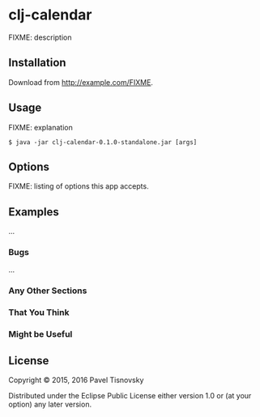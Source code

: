 # clj-calendar

FIXME: description

## Installation

Download from http://example.com/FIXME.

## Usage

FIXME: explanation

    $ java -jar clj-calendar-0.1.0-standalone.jar [args]

## Options

FIXME: listing of options this app accepts.

## Examples

...

### Bugs

...

### Any Other Sections
### That You Think
### Might be Useful

## License

Copyright © 2015, 2016 Pavel Tisnovsky

Distributed under the Eclipse Public License either version 1.0 or (at
your option) any later version.
